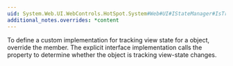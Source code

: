 ```yaml
---
uid: System.Web.UI.WebControls.HotSpot.System#Web#UI#IStateManager#IsTrackingViewState
additional_notes.overrides: *content
---
```


<p>To define a custom implementation for tracking view state for a <xref href="System.Web.UI.WebControls.HotSpot"></xref> object, override the <xref href="System.Web.UI.WebControls.HotSpot.IsTrackingViewState"></xref> member. The explicit interface implementation calls the <xref href="System.Web.UI.WebControls.HotSpot.IsTrackingViewState"></xref> property to determine whether the object is tracking view-state changes.</p>


